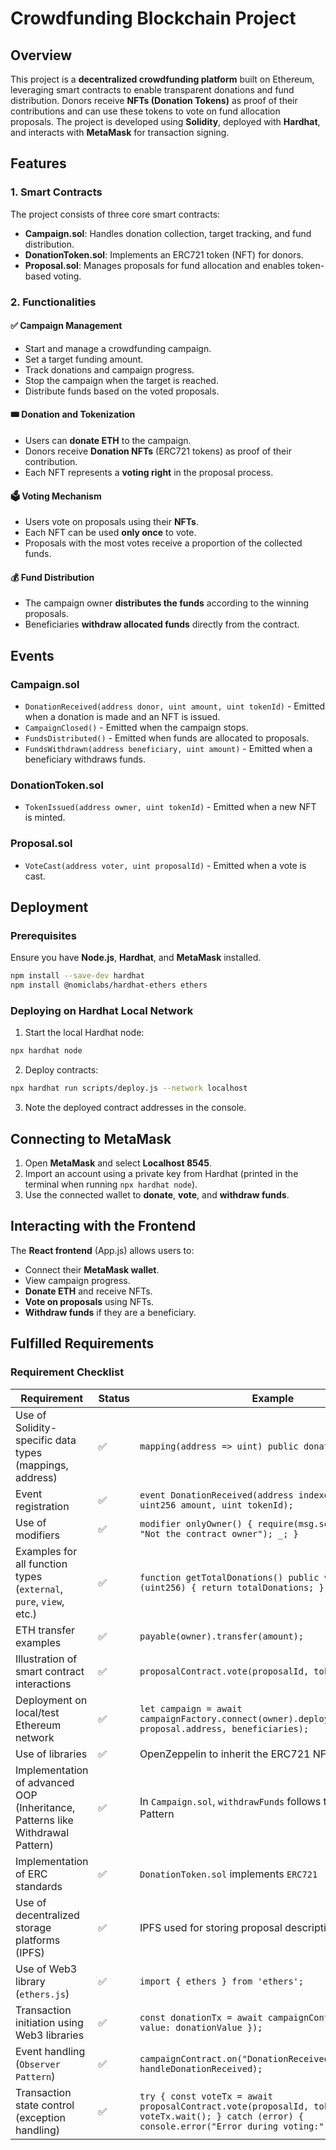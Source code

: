 # Crowdfunding Blockchain Project

## Overview
This project is a **decentralized crowdfunding platform** built on Ethereum, leveraging smart contracts to enable transparent donations and fund distribution. Donors receive **NFTs (Donation Tokens)** as proof of their contributions and can use these tokens to vote on fund allocation proposals. The project is developed using **Solidity**, deployed with **Hardhat**, and interacts with **MetaMask** for transaction signing.

## Features
### 1. Smart Contracts
The project consists of three core smart contracts:
- **Campaign.sol**: Handles donation collection, target tracking, and fund distribution.
- **DonationToken.sol**: Implements an ERC721 token (NFT) for donors.
- **Proposal.sol**: Manages proposals for fund allocation and enables token-based voting.

### 2. Functionalities
#### ✅ Campaign Management
- Start and manage a crowdfunding campaign.
- Set a target funding amount.
- Track donations and campaign progress.
- Stop the campaign when the target is reached.
- Distribute funds based on the voted proposals.

#### 🎟️ Donation and Tokenization
- Users can **donate ETH** to the campaign.
- Donors receive **Donation NFTs** (ERC721 tokens) as proof of their contribution.
- Each NFT represents a **voting right** in the proposal process.

#### 🗳️ Voting Mechanism
- Users vote on proposals using their **NFTs**.
- Each NFT can be used **only once** to vote.
- Proposals with the most votes receive a proportion of the collected funds.

#### 💰 Fund Distribution
- The campaign owner **distributes the funds** according to the winning proposals.
- Beneficiaries **withdraw allocated funds** directly from the contract.

## Events
### Campaign.sol
- `DonationReceived(address donor, uint amount, uint tokenId)` - Emitted when a donation is made and an NFT is issued.
- `CampaignClosed()` - Emitted when the campaign stops.
- `FundsDistributed()` - Emitted when funds are allocated to proposals.
- `FundsWithdrawn(address beneficiary, uint amount)` - Emitted when a beneficiary withdraws funds.

### DonationToken.sol
- `TokenIssued(address owner, uint tokenId)` - Emitted when a new NFT is minted.

### Proposal.sol
- `VoteCast(address voter, uint proposalId)` - Emitted when a vote is cast.

## Deployment
### Prerequisites
Ensure you have **Node.js**, **Hardhat**, and **MetaMask** installed.

```sh
npm install --save-dev hardhat
npm install @nomiclabs/hardhat-ethers ethers
```

### Deploying on Hardhat Local Network
1. Start the local Hardhat node:
```sh
npx hardhat node
```
2. Deploy contracts:
```sh
npx hardhat run scripts/deploy.js --network localhost
```
3. Note the deployed contract addresses in the console.

## Connecting to MetaMask
1. Open **MetaMask** and select **Localhost 8545**.
2. Import an account using a private key from Hardhat (printed in the terminal when running `npx hardhat node`).
3. Use the connected wallet to **donate**, **vote**, and **withdraw funds**.

## Interacting with the Frontend
The **React frontend** (App.js) allows users to:
- Connect their **MetaMask wallet**.
- View campaign progress.
- **Donate ETH** and receive NFTs.
- **Vote on proposals** using NFTs.
- **Withdraw funds** if they are a beneficiary.

## Fulfilled Requirements
### **Requirement Checklist**
| Requirement | Status | Example |
|------------|--------|---------|
| Use of Solidity-specific data types (mappings, address) | ✅ | `mapping(address => uint) public donations;` |
| Event registration | ✅ | `event DonationReceived(address indexed donor, uint256 amount, uint tokenId);` |
| Use of modifiers | ✅ | `modifier onlyOwner() { require(msg.sender == owner, "Not the contract owner"); _; }` |
| Examples for all function types (`external`, `pure`, `view`, etc.) | ✅ | `function getTotalDonations() public view returns (uint256) { return totalDonations; }` |
| ETH transfer examples | ✅ | `payable(owner).transfer(amount);` |
| Illustration of smart contract interactions | ✅ | `proposalContract.vote(proposalId, tokenId);` |
| Deployment on local/test Ethereum network | ✅ | `let campaign = await campaignFactory.connect(owner).deploy(token.address, proposal.address, beneficiaries);` |
| Use of libraries | ✅ | OpenZeppelin to inherit the ERC721 NFT standard |
| Implementation of advanced OOP (Inheritance, Patterns like Withdrawal Pattern) | ✅ | In `Campaign.sol`, `withdrawFunds` follows the Withdrawal Pattern |
| Implementation of ERC standards | ✅ | `DonationToken.sol` implements `ERC721` |
| Use of decentralized storage platforms (IPFS) | ✅ | IPFS used for storing proposal descriptions |
| Use of Web3 library (`ethers.js`) | ✅ | `import { ethers } from 'ethers';` |
| Transaction initiation using Web3 libraries | ✅ | `const donationTx = await campaignContract.donate({ value: donationValue });` |
| Event handling (`Observer Pattern`) | ✅ | `campaignContract.on("DonationReceived", handleDonationReceived);` |
| Transaction state control (exception handling) | ✅ | `try { const voteTx = await proposalContract.vote(proposalId, tokenId); await voteTx.wait(); } catch (error) { console.error("Error during voting:", error); }` |





